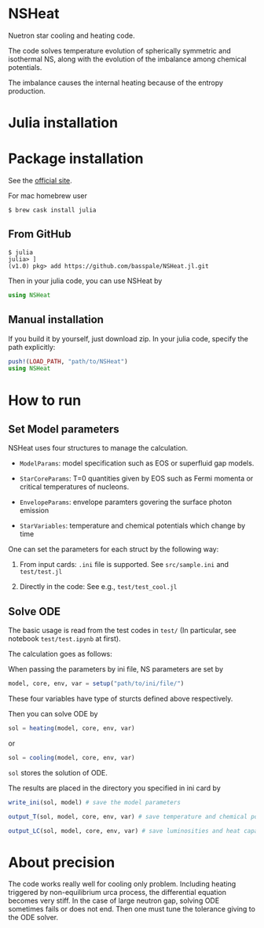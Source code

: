 # NSHeat
Nuetron star cooling and heating code.

The code solves temperature evolution of spherically symmetric and isothermal NS, along with the evolution of the imbalance among chemical potentials.

The imbalance causes the internal heating because of the entropy production.

# Julia installation

# Package installation

See the [official site](https://julialang.org/downloads/).

For mac homebrew user
```console
$ brew cask install julia
```

## From GitHub

```console
$ julia
julia> ]
(v1.0) pkg> add https://github.com/basspale/NSHeat.jl.git
```

Then in your julia code, you can use NSHeat by
```julia
using NSHeat
```

## Manual installation
If you build it by yourself, just download zip.
In your julia code, specify the path explicitly:
```julia
push!(LOAD_PATH, "path/to/NSHeat")
using NSHeat
```

# How to run

## Set Model parameters

NSHeat uses four structures to manage the calculation.

- `ModelParams`: model specification such as EOS or superfluid gap models. 

- `StarCoreParams`: T=0 quantities given by EOS such as Fermi momenta or critical temperatures of nucleons.

- `EnvelopeParams`: envelope paramters govering the surface photon emission

- `StarVariables`: temperature and chemical potentials which change by time

One can set the parameters for each struct by the following way:

1. From input cards: 
`.ini` file is supported. See `src/sample.ini` and `test/test.jl`

2. Directly in the code:
See e.g., `test/test_cool.jl`

## Solve ODE

The basic usage is read from the test codes in `test/`
(In particular, see notebook `test/test.ipynb` at first).



The calculation goes as follows:

When passing the parameters by ini file, NS parameters are set by  
```julia
model, core, env, var = setup("path/to/ini/file/")
```  
These four variables have type of sturcts defined above respectively.

Then you can solve ODE by
```julia
sol = heating(model, core, env, var)
```
or 
```julia
sol = cooling(model, core, env, var)
```

`sol` stores the solution of ODE. 

The results are placed in the directory you specified in ini card by

```julia
write_ini(sol, model) # save the model parameters
```

```julia
output_T(sol, model, core, env, var) # save temperature and chemical potential
```

```julia
output_LC(sol, model, core, env, var) # save luminosities and heat capacities
```

# About precision
The code works really well for cooling only problem.
Including heating triggered by non-equilibrium urca process, the differential equation becomes very stiff.
In the case of large neutron gap, solving ODE sometimes fails or does not end.
Then one must tune the tolerance giving to the ODE solver.

